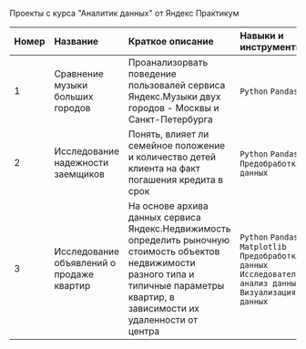 Проекты с курса "Аналитик данных" от Яндекс Практикум

| Номер | Название | Краткое описание | Навыки и инструменты |
| :--- | :--- | :--- | :--- |
| 1 | Сравнение музыки больших городов | Проанализорвать поведение пользовалей сервиса Яндекс.Музыки двух городов - Москвы и Санкт-Петербурга | `Python` `Pandas` |
| 2 | Исследование надежности заемщиков | Понять, влияет ли семейное положение и количество детей клиента на факт погашения кредита в срок | `Python` `Pandas` `Предобработка данных ` |
| 3 | Исследование объявлений о продаже квартир | На основе архива данных сервиса Яндекс.Недвижимость определить рыночную стоимость объектов недвижимости разного типа и типичные параметры квартир, в зависимости их удаленности от центра | `Python` `Pandas` `Matplotlib` `Предобработка данных` `Исследовательский анализ данных` `Визуализация данных` |
